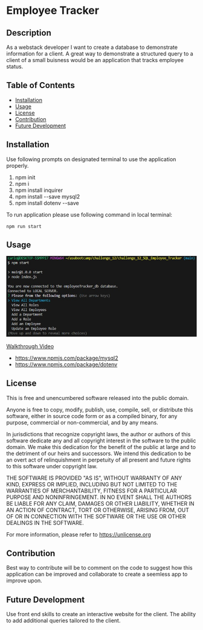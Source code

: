 # Employee Tracker

## Description

As a webstack developer I want to create a database to demonstrate information for a client.
A great way to demonstrate a structured query to a client of a small buisness would be an application that tracks employee status.


## Table of Contents

- [Installation](#installation)
- [Usage](#usage)
- [License](#license)
- [Contribution](#contribution)
- [Future Development](#future-development)

## Installation

Use following prompts on designated terminal to use the application properly. 
1. npm init
2. npm i
3. npm install inquirer
4. npm install --save mysql2
5. npm install dotenv --save

To run application please use following command in local terminal: 
```
npm run start
```

## Usage

![screenshot](images/Challenge_12-Employee-Tracker.jpg)

[Walkthrough Video](https://youtu.be/D0RcKzO4VS4)

- https://www.npmjs.com/package/mysql2
- https://www.npmjs.com/package/dotenv

## License

This is free and unencumbered software released into the public domain.

Anyone is free to copy, modify, publish, use, compile, sell, or
distribute this software, either in source code form or as a compiled
binary, for any purpose, commercial or non-commercial, and by any
means.

In jurisdictions that recognize copyright laws, the author or authors
of this software dedicate any and all copyright interest in the
software to the public domain. We make this dedication for the benefit
of the public at large and to the detriment of our heirs and
successors. We intend this dedication to be an overt act of
relinquishment in perpetuity of all present and future rights to this
software under copyright law.

THE SOFTWARE IS PROVIDED "AS IS", WITHOUT WARRANTY OF ANY KIND,
EXPRESS OR IMPLIED, INCLUDING BUT NOT LIMITED TO THE WARRANTIES OF
MERCHANTABILITY, FITNESS FOR A PARTICULAR PURPOSE AND NONINFRINGEMENT.
IN NO EVENT SHALL THE AUTHORS BE LIABLE FOR ANY CLAIM, DAMAGES OR
OTHER LIABILITY, WHETHER IN AN ACTION OF CONTRACT, TORT OR OTHERWISE,
ARISING FROM, OUT OF OR IN CONNECTION WITH THE SOFTWARE OR THE USE OR
OTHER DEALINGS IN THE SOFTWARE.

For more information, please refer to <https://unlicense.org>


## Contribution

Best way to contribute will be to comment on the code to suggest how this application can be improved and collaborate to create a seemless app to improve upon.

## Future Development

Use front end skills to create an interactive website for the client.
The ability to add additional queries tailored to the client.